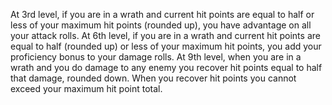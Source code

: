 At 3rd level, if you are in a wrath and current hit points are equal to half or less of your maximum hit points (rounded up), you have advantage on all your attack rolls.
At 6th level, if you are in a wrath and current hit points are equal to half (rounded up) or less of your maximum hit points, you add your proficiency bonus to your damage rolls.
At 9th level, when you are in a wrath and you do damage to any enemy you recover hit points equal to half that damage, rounded down. When you recover hit points you cannot exceed your maximum hit point total.